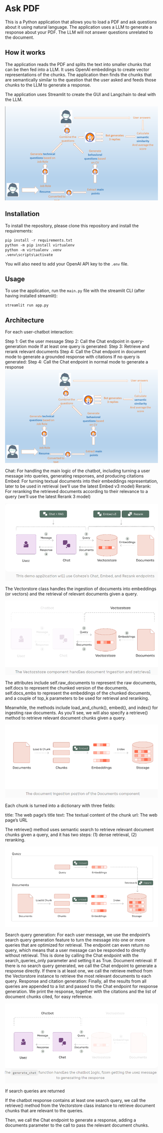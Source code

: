 # Ask PDF


This is a Python application that allows you to load a PDF and ask questions about it using natural language. The application uses a LLM to generate a response about your PDF. The LLM will not answer questions unrelated to the document.

## How it works

The application reads the PDF and splits the text into smaller chunks that can be then fed into a LLM. It uses OpenAI embeddings to create vector representations of the chunks. The application then finds the chunks that are semantically similar to the question that the user asked and feeds those chunks to the LLM to generate a response.


The application uses Streamlit to create the GUI and Langchain to deal with the LLM.

![alt text](image-6.png)


## Installation

To install the repository, please clone this repository and install the requirements:

```
pip install -r requirements.txt
python -m pip install virtualenv
python -m virtualenv .venv
.venv\scripts\activate
```

You will also need to add your OpenAI API key to the `.env` file.

## Usage

To use the application, run the `main.py` file with the streamlit CLI (after having installed streamlit): 

```
streamlit run app.py
```


## Architecture
For each user-chatbot interaction:

Step 1: Get the user message
Step 2: Call the Chat endpoint in query-generation mode
If at least one query is generated:
Step 3: Retrieve and rerank relevant documents
Step 4: Call the Chat endpoint in document mode to generate a grounded response with citations
If no query is generated:
Step 4: Call the Chat endpoint in normal mode to generate a response
![alt text](image.png)

Chat: For handling the main logic of the chatbot, including turning a user message into queries, generating responses, and producing citations
Embed: For turning textual documents into their embeddings representation, later to be used in retrieval (we’ll use the latest Embed v3 model)
Rerank: For reranking the retrieved documents according to their relevance to a query (we’ll use the latest Rerank 3 model)

![alt text](image-1.png)

The Vectorstore class handles the ingestion of documents into embeddings (or vectors) and the retrieval of relevant documents given a query.

![alt text](image-2.png)

The attributes include self.raw_documents to represent the raw documents, self.docs to represent the chunked version of the documents, self.docs_embs to represent the embeddings of the chunked documents, and a couple of top_k parameters to be used for retrieval and reranking.

Meanwhile, the methods include load_and_chunk(), embed(), and index() for ingesting raw documents. As you’ll see, we will also specify a retrieve() method to retrieve relevant document chunks given a query.

![alt text](image-3.png)

Each chunk is turned into a dictionary with three fields:

title: The web page’s title
text: The textual content of the chunk
url: The web page’s URL

The retrieve() method uses semantic search to retrieve relevant document chunks given a query, and it has two steps: (1) dense retrieval, (2) reranking.

![alt text](image-4.png)

Search query generation: For each user message, we use the endpoint’s search query generation feature to turn the message into one or more queries that are optimized for retrieval. The endpoint can even return no query, which means that a user message can be responded to directly without retrieval. This is done by calling the Chat endpoint with the search_queries_only parameter and setting it as True.
Document retrieval: If there is no search query generated, we call the Chat endpoint to generate a response directly. If there is at least one, we call the retrieve method from the Vectorstore instance to retrieve the most relevant documents to each query.
Response and citation generation: Finally, all the results from all queries are appended to a list and passed to the Chat endpoint for response generation. We print the response, together with the citations and the list of document chunks cited, for easy reference.

![alt text](image-5.png)

If search queries are returned

If the chatbot response contains at least one search query, we call the retrieve() method from the Vectorstore class instance to retrieve document chunks that are relevant to the queries.

Then, we call the Chat endpoint to generate a response, adding a documents parameter to the call to pass the relevant document chunks.